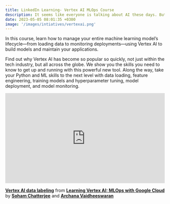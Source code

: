 ```yaml
---
title: LinkedIn Learning- Vertex AI MLOps Course
description: It seems like everyone is talking about AI these days. But did you know you can train and manage machine learning models using the new MLOps cloud solution from Google?
date: 2023-05-05 08:01:35 +0300
image: '/images/intiatives/vertexai.png'
---
```


In this course, learn how to manage your entire machine learning model’s lifecycle—from loading data to monitoring deployments—using Vertex AI to build models and maintain your applications.

Find out why Vertex AI has become so popular so quickly, not just within the tech industry, but all across the globe. We show you the skills you need to know to get up and running with this powerful new tool. Along the way, take your Python and ML skills to the next level with data loading, feature engineering, training models and hyperparameter tuning, model deployment, and model monitoring.


<div style="position:relative;height:0;padding-bottom:56.25%"><iframe width="640" height="360" src="https://www.linkedin.com/learning/embed/learning-vertex-ai-mlops-with-google-cloud/vertex-ai-data-labeling?autoplay=false&claim=AQHxBozGCG1DXQAAAYjTJAOfqdt_bb6DkoSj4eMtyqLLkyKZrxtuX-sR9d6loXKBneCQgU1U6XuEzs7jwswvLEPcyrozexWtW0ItfjPCXzpXQMQNs-Ng8k-gtS7AV5Kn0ymSB4puNdFExmWG8opDJ5CprkXNMHx1RiZkgQQnBLyEH67mrvrp_szREfOdyEvcQN3Wn7WWMIxyrBxbJ73P6v0pu-DdqFoO9lzd4bR3vXgzhTATJDRVaGJSTYxau1rky59CoiyxmxZus_QTNzhNwQWoHrivj20XZCgPhlgeLKJgDOi_qW77Hydk6a0inlNGfpvm365oE5ofU3s0121AjBH8wDTrG6qhxUM9X7YKx60sPNExsyRuoqbEU6mFPy5r98gNYKTKf8pTBjtsjD675SvVYKf7tnkKjAC2EPxc5k4s0O3osUZR_WM113QxJNqOxXbc981-ZSQm_B_6i_olus3v-unPux8iiEllNQPyajECTx3VQjHpxsQ95HZkBsRe-pnMHcKVZLOHip3_ohlbd_vOX9l0dE2DyYk9k_SRyevS72ZbYm_LZ1r-s1Nsle-ulBAZ4t0TS8H3U6WQDeedJpm55axQ6jKcPLldt8CAGseB0Dj8WQoQy2SBFT2QEzjFR34rAMt6MZbqrqe8J10jGy5Az9XA8-86uFcxzpfL4c7KaL0UKtkg7gNXateZLH9EDu-oO-9ifs0V35ParSWekO1fOUOYEcbCrquD_wIOdjk9m7xVQXZFmJEGJ06pdDgnTVUvJHh2FwhXhFU8eAeYeFTrjopIYKLFa9Vg1H3BHDQikY5_kjxAnDyVh_CV7uzpHyrLXdhumtmKEtK-NiOTE2sYUaGQUVVKwugEwavBxvtFvFuThnNxDESEh-Qcyxqrp-Omtq3ItJXM2OSL-wWWaev7aOYr4CBV8RLKMrR9O8ehDIh6WtPbtNo0isbK9RDFEjncf0nxKeGi1xKzI8S2OQ9zhELp2hWz4eM_qU_m5ZMMr2U73Hx_rRXToN34F7xEU6v4lCgfeRVK4E_Sit5XaGm2xR1ffhL21SroVu3SMR8XDbLNGOvOVML0r-aURLr8l6W7akclsxPaD_HPz0NYat7-2d_R_IaiWDkWT_RDrK4VLri-Z8neR9S-KjANSQBT65FACOaNY3tHGxKmZQ3RNiVDSJ2bjraPd1f6J_wAA2eGWK-q6vpTXeyJQKrrQCOUlVxr&lipi=urn%3Ali%3Apage%3Ad_learning_content%3BDDv9VkHmRquvu%2FpJwXXajg%3D%3D&licu" mozallowfullscreen="true" webkitallowfullscreen="true" allowfullscreen="true" frameborder="0" style="position:absolute;width:100%;height:100%;left:0"></iframe></div><p><strong><a href="https://www.linkedin.com/learning/learning-vertex-ai-mlops-with-google-cloud/vertex-ai-data-labeling?trk=embed_lil">Vertex AI data labeling</a></strong> from <strong><a href="https://www.linkedin.com/learning/learning-vertex-ai-mlops-with-google-cloud?trk=embed_lil">Learning Vertex AI: MLOps with Google Cloud</a></strong> by <strong><a href="https://www.linkedin.com/learning/instructors/soham-chatterjee?trk=embed_lil">Soham Chatterjee</a></strong> and <strong><a href="https://www.linkedin.com/learning/instructors/archana-vaidheeswaran?trk=embed_lil">Archana Vaidheeswaran</a></strong></p>